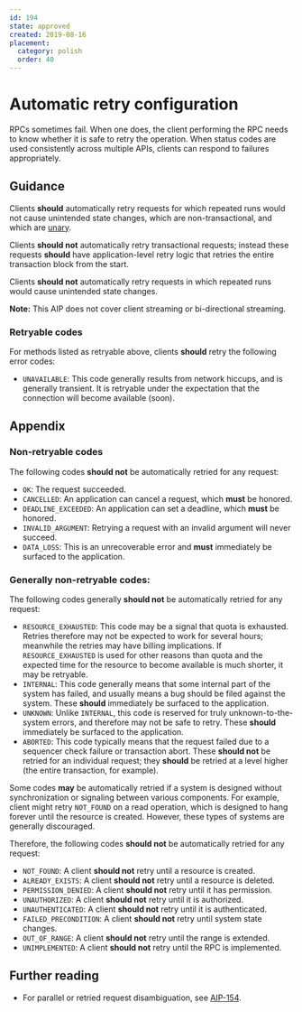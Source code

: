 ```yaml
---
id: 194
state: approved
created: 2019-08-16
placement:
  category: polish
  order: 40
---
```


# Automatic retry configuration

RPCs sometimes fail. When one does, the client performing the RPC needs to know
whether it is safe to retry the operation. When status codes are used
consistently across multiple APIs, clients can respond to failures
appropriately.

## Guidance

Clients **should** automatically retry requests for which repeated runs would
not cause unintended state changes, which are non-transactional, and which are
[unary](https://grpc.io/docs/guides/concepts/).

Clients **should not** automatically retry transactional requests; instead
these requests **should** have application-level retry logic that retries the
entire transaction block from the start.

Clients **should not** automatically retry requests in which repeated runs
would cause unintended state changes.

**Note:** This AIP does not cover client streaming or bi-directional streaming.

### Retryable codes

For methods listed as retryable above, clients **should** retry the following
error codes:

- `UNAVAILABLE`: This code generally results from network hiccups, and is
  generally transient. It is retryable under the expectation that the
  connection will become available (soon).

## Appendix

### Non-retryable codes

The following codes **should not** be automatically retried for any request:

- `OK`: The request succeeded.
- `CANCELLED`: An application can cancel a request, which **must** be honored.
- `DEADLINE_EXCEEDED`: An application can set a deadline, which **must** be
  honored.
- `INVALID_ARGUMENT`: Retrying a request with an invalid argument will never
  succeed.
- `DATA_LOSS`: This is an unrecoverable error and **must** immediately be
  surfaced to the application.

### Generally non-retryable codes:

The following codes generally **should not** be automatically retried for any
request:

- `RESOURCE_EXHAUSTED`: This code may be a signal that quota is exhausted.
  Retries therefore may not be expected to work for several hours; meanwhile
  the retries may have billing implications. If `RESOURCE_EXHAUSTED` is used
  for other reasons than quota and the expected time for the resource to become
  available is much shorter, it may be retryable.
- `INTERNAL`: This code generally means that some internal part of the system
  has failed, and usually means a bug should be filed against the system. These
  **should** immediately be surfaced to the application.
- `UNKNOWN`: Unlike `INTERNAL`, this code is reserved for truly
  unknown-to-the-system errors, and therefore may not be safe to retry. These
  **should** immediately be surfaced to the application.
- `ABORTED`: This code typically means that the request failed due to a
  sequencer check failure or transaction abort. These **should not** be retried
  for an individual request; they **should** be retried at a level higher (the
  entire transaction, for example).

Some codes **may** be automatically retried if a system is designed without
synchronization or signaling between various components. For example, client
might retry `NOT_FOUND` on a read operation, which is designed to hang forever
until the resource is created. However, these types of systems are generally
discouraged.

Therefore, the following codes **should not** be automatically retried for any
request:

- `NOT_FOUND`: A client **should not** retry until a resource is created.
- `ALREADY_EXISTS`: A client **should not** retry until a resource is deleted.
- `PERMISSION_DENIED`: A client **should not** retry until it has permission.
- `UNAUTHORIZED`: A client **should not** retry until it is authorized.
- `UNAUTHENTICATED`: A client **should not** retry until it is authenticated.
- `FAILED_PRECONDITION`: A client **should not** retry until system state
  changes.
- `OUT_OF_RANGE`: A client **should not** retry until the range is extended.
- `UNIMPLEMENTED`: A client **should not** retry until the RPC is implemented.

## Further reading

- For parallel or retried request disambiguation, see [AIP-154](./0154.md).
